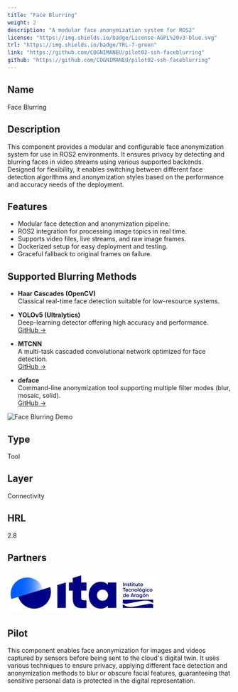 ```yaml
---
title: "Face Blurring"
weight: 2
description: "A modular face anonymization system for ROS2"
license: "https://img.shields.io/badge/License-AGPL%20v3-blue.svg"
trl: "https://img.shields.io/badge/TRL-7-green"
link: "https://github.com/COGNIMANEU/pilot02-ssh-faceblurring"
github: "https://github.com/COGNIMANEU/pilot02-ssh-faceblurring"
---
```


## Name
Face Blurring

## Description

This component provides a modular and configurable face anonymization system for use in ROS2 environments. It ensures privacy by detecting and blurring faces in video streams using various supported backends. Designed for flexibility, it enables switching between different face detection algorithms and anonymization styles based on the performance and accuracy needs of the deployment.

## Features

- Modular face detection and anonymization pipeline.
- ROS2 integration for processing image topics in real time.
- Supports video files, live streams, and raw image frames.
- Dockerized setup for easy deployment and testing.
- Graceful fallback to original frames on failure.

## Supported Blurring Methods

- **Haar Cascades (OpenCV)**  
  Classical real-time face detection suitable for low-resource systems.

- **YOLOv5 (Ultralytics)**  
  Deep-learning detector offering high accuracy and performance.  
  [GitHub →](https://github.com/ultralytics/yolov5)

- **MTCNN**  
  A multi-task cascaded convolutional network optimized for face detection.  
  [GitHub →](https://github.com/ipazc/mtcnn)

- **deface**  
  Command-line anonymization tool supporting multiple filter modes (blur, mosaic, solid).  
  [GitHub →](https://github.com/ORB-HD/deface)

![Face Blurring Demo](/images/ita/pilot02-ssh-faceblurring.gif)

## Type
Tool

## Layer
Connectivity

## HRL
2.8

## Partners
![ITA Logo](/images/ita/italogo.jpg)

## Pilot
This component enables face anonymization for images and videos captured by sensors before being sent to the cloud's digital twin. It uses various techniques to ensure privacy, applying different face detection and anonymization methods to blur or obscure facial features, guaranteeing that sensitive personal data is protected in the digital representation.